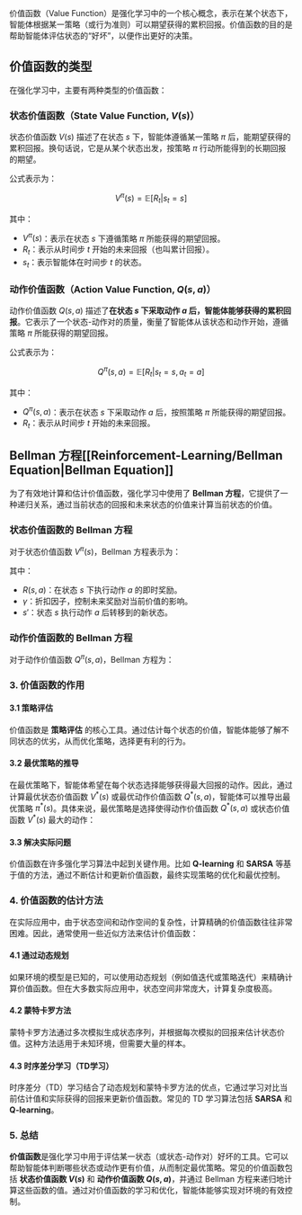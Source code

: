 价值函数（Value Function）是强化学习中的一个核心概念，表示在某个状态下，智能体根据某一策略（或行为准则）可以期望获得的累积回报。价值函数的目的是帮助智能体评估状态的“好坏”，以便作出更好的决策。

## 价值函数的类型

在强化学习中，主要有两种类型的价值函数：

### 状态价值函数（State Value Function, $V(s)$）

状态价值函数 $V(s)$ 描述了在状态 $s$ 下，智能体遵循某一策略 $\pi$ 后，能期望获得的累积回报。换句话说，它是从某个状态出发，按策略 $\pi$ 行动所能得到的长期回报的期望。

公式表示为：

$$
V^\pi(s)=\mathbb{E}[R_t|s_t=s]
$$

其中：

- $V^\pi(s)$：表示在状态 $s$ 下遵循策略 $\pi$ 所能获得的期望回报。
- $R_t$：表示从时间步 $t$ 开始的未来回报（也叫累计回报）。
- $s_t$：表示智能体在时间步 $t$ 的状态。

### 动作价值函数（Action Value Function, $Q(s, a)$）

动作价值函数 $Q(s, a)$ 描述了**在状态 $s$ 下采取动作 $a$ 后，智能体能够获得的累积回报**。它表示了一个状态-动作对的质量，衡量了智能体从该状态和动作开始，遵循策略 $\pi$ 所能获得的期望回报。

公式表示为：

$$
Q^\pi(s, a)=\mathbb{E}[R_t|s_t=s, a_t=a]
$$

其中：

- $Q^\pi(s, a)$：表示在状态 $s$ 下采取动作 $a$ 后，按照策略 $\pi$ 所能获得的期望回报。
- $R_t$：表示从时间步 $t$ 开始的未来回报。

## Bellman 方程[[Reinforcement-Learning/Bellman Equation|Bellman Equation]]

为了有效地计算和估计价值函数，强化学习中使用了 **Bellman 方程**，它提供了一种递归关系，通过当前状态的回报和未来状态的价值来计算当前状态的价值。

### 状态价值函数的 Bellman 方程

对于状态价值函数 $V^\pi(s)$，Bellman 方程表示为：

其中：

- $R(s, a)$：在状态 $s$ 下执行动作 $a$ 的即时奖励。
- $\gamma$：折扣因子，控制未来奖励对当前价值的影响。
- $s'$：状态 $s$ 执行动作 $a$ 后转移到的新状态。

### 动作价值函数的 Bellman 方程

对于动作价值函数 $Q^\pi(s, a)$，Bellman 方程为：

### 3. 价值函数的作用

#### 3.1 策略评估

价值函数是 **策略评估** 的核心工具。通过估计每个状态的价值，智能体能够了解不同状态的优劣，从而优化策略，选择更有利的行为。

#### 3.2 最优策略的推导

在最优策略下，智能体希望在每个状态选择能够获得最大回报的动作。因此，通过计算最优状态价值函数 $V^*(s)$ 或最优动作价值函数 $Q^*(s, a)$，智能体可以推导出最优策略 $\pi^*(s)$。具体来说，最优策略是选择使得动作价值函数 $Q^*(s, a)$ 或状态价值函数 $V^*(s)$ 最大的动作：

#### 3.3 解决实际问题

价值函数在许多强化学习算法中起到关键作用。比如 **Q-learning** 和 **SARSA** 等基于值的方法，通过不断估计和更新价值函数，最终实现策略的优化和最优控制。

### 4. 价值函数的估计方法

在实际应用中，由于状态空间和动作空间的复杂性，计算精确的价值函数往往非常困难。因此，通常使用一些近似方法来估计价值函数：

#### 4.1 通过动态规划

如果环境的模型是已知的，可以使用动态规划（例如值迭代或策略迭代）来精确计算价值函数。但在大多数实际应用中，状态空间非常庞大，计算复杂度极高。

#### 4.2 蒙特卡罗方法

蒙特卡罗方法通过多次模拟生成状态序列，并根据每次模拟的回报来估计状态价值。这种方法适用于未知环境，但需要大量的样本。

#### 4.3 时序差分学习（TD学习）

时序差分（TD）学习结合了动态规划和蒙特卡罗方法的优点，它通过学习对比当前估计值和实际获得的回报来更新价值函数。常见的 TD 学习算法包括 **SARSA** 和 **Q-learning**。

### 5. 总结

**价值函数**是强化学习中用于评估某一状态（或状态-动作对）好坏的工具。它可以帮助智能体判断哪些状态或动作更有价值，从而制定最优策略。常见的价值函数包括 **状态价值函数 $V(s)$** 和 **动作价值函数 $Q(s, a)$**，并通过 Bellman 方程来递归地计算这些函数的值。通过对价值函数的学习和优化，智能体能够实现对环境的有效控制。
